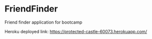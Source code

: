 # FriendFinder

Friend finder application for bootcamp

Heroku deployed link: https://protected-castle-60073.herokuapp.com/
